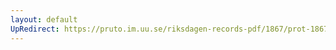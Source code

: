 ```yaml
---
layout: default
UpRedirect: https://pruto.im.uu.se/riksdagen-records-pdf/1867/prot-1867--ak--328/prot-1867--ak--328_068.pdf
---
```

